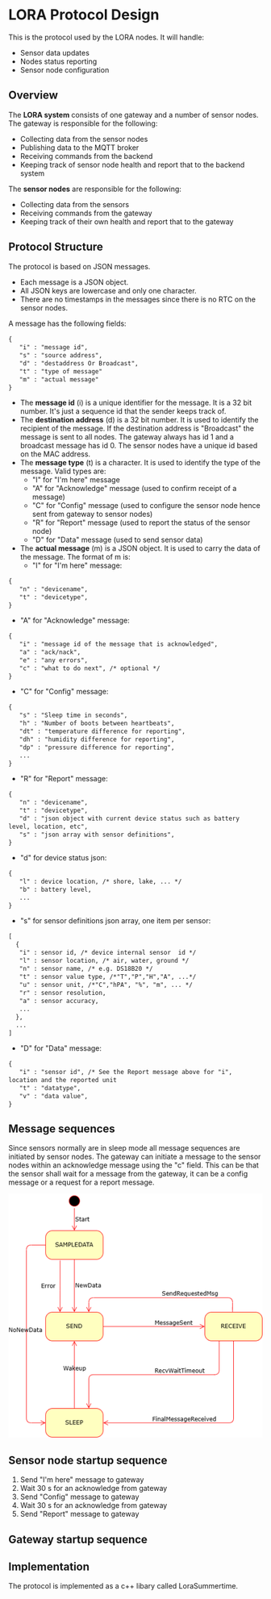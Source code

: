 # LORA Protocol Design
This is the protocol used by the LORA nodes. It will handle:
- Sensor data updates
- Nodes status reporting
- Sensor node configuration

## Overview

The **LORA system** consists of one gateway and a number of sensor nodes. The gateway is responsible for the following:
- Collecting data from the sensor nodes
- Publishing data to the MQTT broker
- Receiving commands from the backend
- Keeping track of sensor node health and report that to the backend system

The **sensor nodes** are responsible for the following:
- Collecting data from the sensors
- Receiving commands from the gateway
- Keeping track of their own health and report that to the gateway

## Protocol Structure
The protocol is based on JSON messages.
- Each message is a JSON object.
- All JSON keys are lowercase and only one character.
- There are no timestamps in the messages since there is no RTC on the sensor nodes.

A message has the following fields:
```
{
   "i" : "message id",
   "s" : "source address",
   "d" : "destaddress Or Broadcast",
   "t" : "type of message"
   "m" : "actual message"
}
```

- The **message id** (i) is a unique identifier for the message. It is a 32 bit number. It's just a sequence id that the sender keeps track of.
- The **destination address** (d) is a 32 bit number. It is used to identify the recipient of the message. If the destination address is "Broadcast" the message is sent to all nodes. The gateway always has id 1 and a broadcast message has id 0. The sensor nodes have a unique id based on the MAC address.
- The **message type** (t) is a character. It is used to identify the type of the message. Valid types are:
  - "I" for "I'm here" message
  - "A" for "Acknowledge" message (used to confirm receipt of a message)
  - "C" for "Config" message (used to configure the sensor node hence sent from gateway to sensor nodes)
  - "R" for "Report" message (used to report the status of the sensor node)
  - "D" for "Data" message (used to send sensor data)
- The **actual message** (m) is a JSON object. It is used to carry the data of the message. The format of m is:
  - "I" for "I'm here" message: 
```
{
   "n" : "devicename",
   "t" : "devicetype",
}
```
  - "A" for "Acknowledge" message: 
```
{
   "i" : "message id of the message that is acknowledged",
   "a" : "ack/nack",
   "e" : "any errors",
   "c" : "what to do next", /* optional */
}
```
  - "C" for "Config" message:
```
{
   "s" : "Sleep time in seconds",
   "h" : "Number of boots between heartbeats",
   "dt" : "temperature difference for reporting",
   "dh" : "humidity difference for reporting",
   "dp" : "pressure difference for reporting",
   ...
}
```
  - "R" for "Report" message: 
```
{
   "n" : "devicename",
   "t" : "devicetype",
   "d" : "json object with current device status such as battery level, location, etc",
   "s" : "json array with sensor definitions",   
}
```
  - "d" for device status json:
```
{
   "l" : device location, /* shore, lake, ... */
   "b" : battery level,
   ...
}
```
  - "s" for sensor definitions json array, one item per sensor:
```
[
  {
   "i" : sensor id, /* device internal sensor  id */
   "l" : sensor location, /* air, water, ground */
   "n" : sensor name, /* e.g. DS18B20 */
   "t" : sensor value type, /*"T","P","H","A", ...*/
   "u" : sensor unit, /*"C","hPA", "%", "m", ... */
   "r" : sensor resolution,
   "a" : sensor accuracy,
   ...
  },
  ...
]
```
  - "D" for "Data" message: 
```
{
   "i" : "sensor id", /* See the Report message above for "i", location and the reported unit
   "t" : "datatype",
   "v" : "data value",
}
```

## Message sequences

Since sensors normally are in sleep mode all message sequences are initiated by sensor nodes. The gateway can initiate a message to the sensor nodes within an acknowledge message using the "c" field. This can be that the sensor shall wait for a message from the gateway, it can be a config message or a request for a report message.

![State Machine](LORANodeStates.drawio.png)

## Sensor node startup sequence

1. Send "I'm here" message to gateway
2. Wait 30 s for an acknowledge from gateway
3. Send "Config" message to gateway
4. Wait 30 s for an acknowledge from gateway
5. Send "Report" message to gateway

## Gateway startup sequence

## Implementation
The protocol is implemented as a c++ libary called LoraSummertime.
